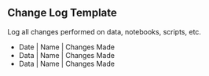 ## Change Log Template

Log all changes performed on data, notebooks, scripts, etc.

- Date | Name | Changes Made
- Data | Name | Changes Made
- Data | Name | Changes Made

